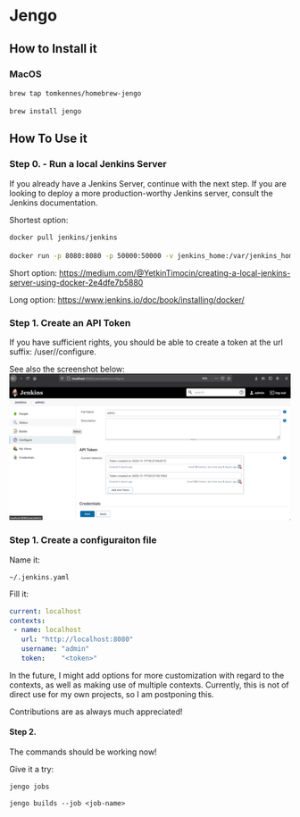 # Jengo

## How to Install it
### MacOS
```
brew tap tomkennes/homebrew-jengo

brew install jengo
```


## How To Use it

### Step 0. - Run a local Jenkins Server
If you already have a Jenkins Server, continue with the next step. If you are looking to deploy a more production-worthy Jenkins server, consult the Jenkins documentation.

Shortest option:

```bash
docker pull jenkins/jenkins

docker run -p 8080:8080 -p 50000:50000 -v jenkins_home:/var/jenkins_home jenkins/jenkins:lts
```

Short option: https://medium.com/@YetkinTimocin/creating-a-local-jenkins-server-using-docker-2e4dfe7b5880


Long option: https://www.jenkins.io/doc/book/installing/docker/

### Step 1. Create an API Token
If you have sufficient rights, you should be able to create a token at the url suffix: /user/<username>/configure.

See also the screenshot below:
<img src="./static/create_token.png">

### Step 1. Create a configuraiton file
Name it: 
```
~/.jenkins.yaml
```
Fill it:
```yaml
current: localhost
contexts: 
 - name: localhost
   url: "http://localhost:8080"
   username: "admin"
   token:    "<token>"
```

In the future, I might add options for more customization with regard to the contexts, as well as making use of multiple contexts. Currently, this is not of direct use for my own projects, so I am postponing this. 

Contributions are as always much appreciated!

#### Step 2. 
The commands should be working now!

Give it a try:
```
jengo jobs
```

```
jengo builds --job <job-name>
```

